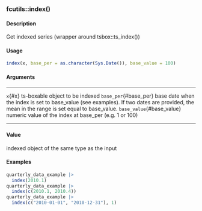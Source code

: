 ### fcutils::index()

#### Description

Get indexed series (wrapper around tsbox::ts_index())

#### Usage

``` R
index(x, base_per = as.character(Sys.Date()), base_value = 100)
```

#### Arguments

  --------------------------- --------------------------------------------------------------------------------------------------------------------------------------------
  `x`{#x}                     ts-boxable object to be indexed
  `base_per`{#base_per}       base date when the index is set to base_value (see examples). If two dates are provided, the mean in the range is set equal to base_value.
  `base_value`{#base_value}   numeric value of the index at base_per (e.g. 1 or 100)
  --------------------------- --------------------------------------------------------------------------------------------------------------------------------------------

#### Value

indexed object of the same type as the input

#### Examples

``` R
quarterly_data_example |>
  index(2010.1)
quarterly_data_example |>
  index(c(2010.1, 2010.4))
quarterly_data_example |>
  index(c("2010-01-01", "2010-12-31"), 1)
```

